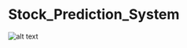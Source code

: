 # Stock_Prediction_System
![alt text](https://github.com/yueeeeeee87/Stock_Prediction_System/blob/main/picture/stock%20prediction.jpg?raw=true)
